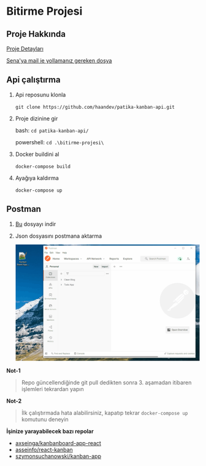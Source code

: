 # Bitirme Projesi

## Proje Hakkında

[Proje Detayları](/files/e-cozum-bitirme.pdf)

[Sena'ya mail ie yollamanız gereken dosya](/files/e-cozum-bitirme.pdf)

## Api çalıştırma

1.  Api reposunu klonla

    `git clone https://github.com/haandev/patika-kanban-api.git`

2.  Proje dizinine gir

    bash: `cd patika-kanban-api/`

    powershell: `cd .\bitirme-projesi\`

3.  Docker buildini al

    `docker-compose build`

4.  Ayağıya kaldırma

    `docker-compose up`

## Postman

1. [Bu](/files/Kanban-Board-App.postman_collection.json) dosyayı indir

2. Json dosyasını postmana aktarma

   ![gif](/files/postman.gif)

**Not-1**

> Repo güncellendiğinde git pull dedikten sonra 3. aşamadan itibaren işlemleri tekrardan yapın

**Not-2**

> İlk çalıştırmada hata alabilirsiniz, kapatıp tekrar `docker-compose up` komutunu deneyin

**İşinize yarayabilecek bazı repolar**

- [axseinga/kanbanboard-app-react](https://github.com/axseinga/kanbanboard-app-react?ref=reactjsexample.com)
- [asseinfo/react-kanban](https://github.com/asseinfo/react-kanban)
- [szymonsuchanowski/kanban-app](https://github.com/szymonsuchanowski/kanban-app)

